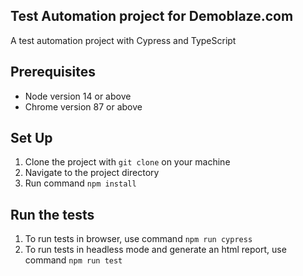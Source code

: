 ## Test Automation project for Demoblaze.com
A test automation project with Cypress and TypeScript 
## Prerequisites
- Node version 14 or above
- Chrome version 87 or above

## Set Up
1. Clone the project with `git clone` on your machine
2. Navigate to the project directory 
3. Run command `npm install`

## Run the tests
1. To run tests in browser, use command `npm run cypress`
2. To run tests in headless mode and generate an html report, use command `npm run test`